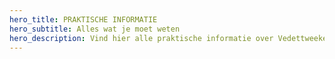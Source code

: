 ```yaml
---
hero_title: PRAKTISCHE INFORMATIE
hero_subtitle: Alles wat je moet weten
hero_description: Vind hier alle praktische informatie over Vedettweekend 2025
---
```

